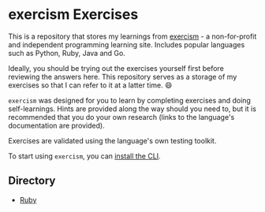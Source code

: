 # exercism Exercises

This is a repository that stores my learnings from [exercism](https://exercism.org/) - a non-for-profit and independent programming learning site. Includes popular languages such as Python, Ruby, Java and Go.

Ideally, you should be trying out the exercises yourself first before reviewing the answers here. This repository serves as a storage of my exercises so that I can refer to it at a latter time. 😄

`exercism` was designed for you to learn by completing exercises and doing self-learnings. Hints are provided along the way should you need to, but it is recommended that you do your own research (links to the language's documentation are provided).

Exercises are validated using the language's own testing toolkit.

To start using `exercism`, you can [install the CLI](https://exercism.org/cli-walkthrough).

## Directory

* [Ruby](ruby/)
